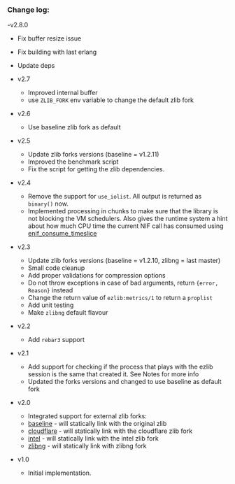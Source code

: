 ### Change log:

-v2.8.0

  - Fix buffer resize issue
  - Fix building with last erlang
  - Update deps

  - v2.7

      - Improved internal buffer
      - use `ZLIB_FORK` env variable to change the default zlib fork

  - v2.6 

      - Use baseline zlib fork as default

  - v2.5 

      - Update zlib forks versions (baseline = v1.2.11)
      - Improved the benchmark script
      - Fix the script for getting the zlib dependencies.

  - v2.4

      - Remove the support for `use_iolist`. All output is returned as `binary()` now.
      - Implemented processing in chunks to make sure that the library is not blocking the VM schedulers. Also gives the runtime system a hint about how much CPU time the current NIF call has consumed using [enif_consume_timeslice][5]

  - v2.3

      - Update zlib forks versions (baseline = v1.2.10, zlibng = last master)
      - Small code cleanup
      - Add proper validations for compression options
      - Do not throw exceptions in case of bad arguments, return `{error, Reason}` instead
      - Change the return value of `ezlib:metrics/1` to return a `proplist`
      - Add unit testing
      - Make `zlibng` default flavour

  - v2.2

      - Add `rebar3` support

  - v2.1

      - Add support for checking if the process that plays with the ezlib session is the same that created it. See Notes for more info
      - Updated the forks versions and changed to use baseline as default fork

  - v2.0

      - Integrated support for external zlib forks:
      - [baseline][1] - will statically link with the original zlib
      - [cloudflare][2] - will statically link with the cloudflare zlib fork
      - [intel][3] - will statically link with the intel zlib fork
      - [zlibng][4] - will statically link with zlibng fork

  - v1.0

      - Initial implementation. 
    
[1]:https://github.com/madler/zlib.git
[2]:https://github.com/cloudflare/zlib.git
[3]:https://github.com/jtkukunas/zlib.git
[4]:https://github.com/Dead2/zlib-ng.git    
[5]:http://erlang.org/doc/man/erl_nif.html#enif_consume_timeslice

